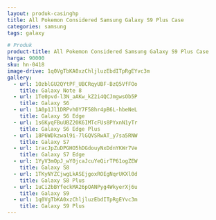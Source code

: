 ```yaml
---
layout: produk-casinghp
title: All Pokemon Considered Samsung Galaxy S9 Plus Case
categories: samsung
tags: galaxy

# Produk
product-title: All Pokemon Considered Samsung Galaxy S9 Plus Case
harga: 90000
sku: hn-0418
image-drive: 1q0VgTbKA0xzChljluzEbdITpRgEYvc3m
gallery:
  - url: 1OzblGU2QYtPF_UBCRqyUBF-BzQ5VfFOo
    title: Galaxy Note 8
  - url: 1Te0pvd-l3N_aAKw_kZ2i4QCJmgwsOb5P
    title: Galaxy S6
  - url: 1A0p1Jl1DRPvh0Y7F58hr4pB6L-hbeNeL
    title: Galaxy S6 Edge
  - url: 1s6KyqFBuUBZ20K6IMTcFUs8PYxnN1yTr
    title: Galaxy S6 Edge Plus
  - url: 18P6WDkzwal9i-7lGQVSRwAT_y7sa5RNW
    title: Galaxy S7
  - url: 1racJpZuDPGHO5hDGdouyNxDdnYKWr7Ve
    title: Galaxy S7 Edge
  - url: 1YyV3mOpJ_wY0jcaJcuYeQirTP61ogZEW
    title: Galaxy S8
  - url: 1TKyNYZCjwgLkASEjgoxROEgNqrUKXl0d
    title: Galaxy S8 Plus
  - url: 1uCi2bBYfeckMA26pOANPyg4WkyerXj6u
    title: Galaxy S9
  - url: 1q0VgTbKA0xzChljluzEbdITpRgEYvc3m
    title: Galaxy S9 Plus
---
```

